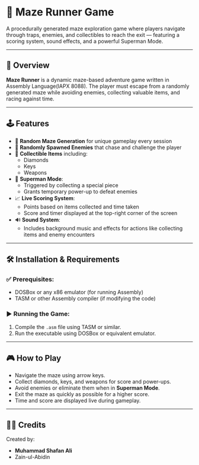 # 🧩 Maze Runner Game

A procedurally generated maze exploration game where players navigate through traps, enemies, and collectibles to reach the exit — featuring a scoring system, sound effects, and a powerful Superman Mode.

---

## 🎯 Overview

**Maze Runner** is a dynamic maze-based adventure game written in Assembly Language(IAPX 8088). The player must escape from a randomly generated maze while avoiding enemies, collecting valuable items, and racing against time.

---

## 🕹️ Features

- 🔄 **Random Maze Generation** for unique gameplay every session
- 👾 **Randomly Spawned Enemies** that chase and challenge the player
- 💎 **Collectible Items** including:
  - Diamonds
  - Keys
  - Weapons
- 🦸 **Superman Mode**:
  - Triggered by collecting a special piece
  - Grants temporary power-up to defeat enemies
- 📈 **Live Scoring System**:
  - Points based on items collected and time taken
  - Score and timer displayed at the top-right corner of the screen
- 🔊 **Sound System**:
  - Includes background music and effects for actions like collecting items and enemy encounters

---

## 🛠️ Installation & Requirements

### ✅ Prerequisites:
- DOSBox or any x86 emulator (for running Assembly)
- TASM or other Assembly compiler (if modifying the code)

### ▶️ Running the Game:
1. Compile the `.asm` file using TASM or similar.
2. Run the executable using DOSBox or equivalent emulator.

---

## 🎮 How to Play

- Navigate the maze using arrow keys.
- Collect diamonds, keys, and weapons for score and power-ups.
- Avoid enemies or eliminate them when in **Superman Mode**.
- Exit the maze as quickly as possible for a higher score.
- Time and score are displayed live during gameplay.

---

## 🧑‍💻 Credits

Created by:
- **Muhammad Shafan Ali**
- Zain-ul-Abidin
